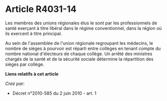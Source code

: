 # Article R4031-14

Les membres des unions régionales élus le sont par les professionnels de santé exerçant à titre libéral dans le régime
conventionnel, dans la région où ils exercent à titre principal. 

Au sein de l'assemblée de l'union régionale regroupant les médecins, le nombre de sièges à pourvoir est réparti entre
collèges en tenant compte du nombre national d'électeurs de chaque collège. Un arrêté des ministres chargés de la santé et de
la sécurité sociale détermine la répartition des sièges par collège.

**Liens relatifs à cet article**

_Créé par_:

  - Décret n°2010-585 du 2 juin 2010 - art. 1
